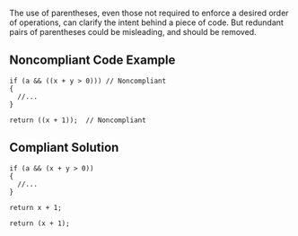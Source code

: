 
The use of parentheses, even those not required to enforce a desired order of operations, can clarify the intent behind a piece of code. But redundant pairs of parentheses could be misleading, and should be removed.

## Noncompliant Code Example


    if (a && ((x + y > 0))) // Noncompliant
    {
      //...
    }
    
    return ((x + 1));  // Noncompliant


## Compliant Solution


    if (a && (x + y > 0))
    {
      //...
    }
    
    return x + 1;
    
    return (x + 1);

